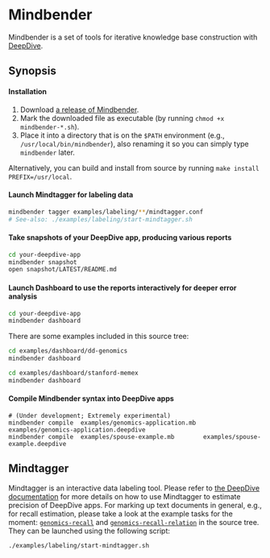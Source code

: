 Mindbender
==========

Mindbender is a set of tools for iterative knowledge base construction with [DeepDive][].

## Synopsis
#### Installation

1. Download [a release of Mindbender](https://github.com/netj/mindbender/releases).
2. Mark the downloaded file as executable (by running `chmod +x mindbender-*.sh`).
3. Place it into a directory that is on the `$PATH` environment (e.g., `/usr/local/bin/mindbender`), also renaming it so you can simply type `mindbender` later.

Alternatively, you can build and install from source by running `make install PREFIX=/usr/local`.


#### Launch Mindtagger for labeling data
```bash
mindbender tagger examples/labeling/**/mindtagger.conf
# See-also: ./examples/labeling/start-mindtagger.sh
```

#### Take snapshots of your DeepDive app, producing various reports
```bash
cd your-deepdive-app
mindbender snapshot
open snapshot/LATEST/README.md
```

#### Launch Dashboard to use the reports interactively for deeper error analysis
```bash
cd your-deepdive-app
mindbender dashboard
```

There are some examples included in this source tree:
```bash
cd examples/dashboard/dd-genomics
mindbender dashboard
```
```bash
cd examples/dashboard/stanford-memex
mindbender dashboard
```


#### Compile Mindbender syntax into DeepDive apps
```
# (Under development; Extremely experimental)
mindbender compile  examples/genomics-application.mb  examples/genomics-application.deepdive
mindbender compile  examples/spouse-example.mb        examples/spouse-example.deepdive
```

[DeepDive]: http://deepdive.stanford.edu/


## Mindtagger

Mindtagger is an interactive data labeling tool.  Please refer to [the DeepDive documentation](http://deepdive.stanford.edu/doc/basics/labeling.html) for more details on how to use Mindtagger to estimate precision of DeepDive apps.  For marking up text documents in general, e.g., for recall estimation, please take a look at the example tasks for the moment: [`genomics-recall`](https://github.com/netj/mindbender/tree/master/examples/labeling/genomics-recall) and [`genomics-recall-relation`](https://github.com/netj/mindbender/tree/master/examples/labeling/genomics-recall-relation) in the source tree.  They can be launched using the following script:

```bash
./examples/labeling/start-mindtagger.sh
```
